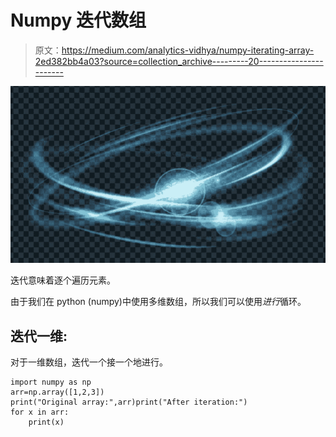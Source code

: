 # Numpy 迭代数组

> 原文：<https://medium.com/analytics-vidhya/numpy-iterating-array-2ed382bb4a03?source=collection_archive---------20----------------------->

![](img/214d09c96b6c3be5d0aeb07c25f2b483.png)

迭代意味着逐个遍历元素。

由于我们在 python (numpy)中使用多维数组，所以我们可以使用*进行*循环。

## 迭代一维:

对于一维数组，迭代一个接一个地进行。

```
import numpy as np
arr=np.array([1,2,3])
print("Original array:",arr)print("After iteration:")
for x in arr:
    print(x)
```